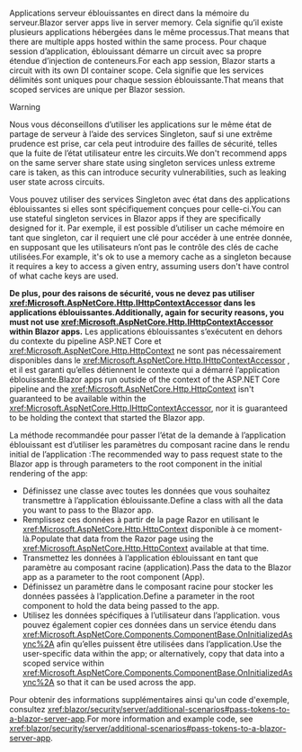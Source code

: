 <span data-ttu-id="5c87a-101">Applications serveur éblouissantes en direct dans la mémoire du serveur.</span><span class="sxs-lookup"><span data-stu-id="5c87a-101">Blazor server apps live in server memory.</span></span> <span data-ttu-id="5c87a-102">Cela signifie qu’il existe plusieurs applications hébergées dans le même processus.</span><span class="sxs-lookup"><span data-stu-id="5c87a-102">That means that there are multiple apps hosted within the same process.</span></span> <span data-ttu-id="5c87a-103">Pour chaque session d’application, éblouissant démarre un circuit avec sa propre étendue d’injection de conteneurs.</span><span class="sxs-lookup"><span data-stu-id="5c87a-103">For each app session, Blazor starts a circuit with its own DI container scope.</span></span> <span data-ttu-id="5c87a-104">Cela signifie que les services délimités sont uniques pour chaque session éblouissante.</span><span class="sxs-lookup"><span data-stu-id="5c87a-104">That means that scoped services are unique per Blazor session.</span></span>

> [!WARNING]
> <span data-ttu-id="5c87a-105">Nous vous déconseillons d’utiliser les applications sur le même état de partage de serveur à l’aide des services Singleton, sauf si une extrême prudence est prise, car cela peut introduire des failles de sécurité, telles que la fuite de l’état utilisateur entre les circuits.</span><span class="sxs-lookup"><span data-stu-id="5c87a-105">We don't recommend apps on the same server share state using singleton services unless extreme care is taken, as this can introduce security vulnerabilities, such as leaking user state across circuits.</span></span>

<span data-ttu-id="5c87a-106">Vous pouvez utiliser des services Singleton avec état dans des applications éblouissantes si elles sont spécifiquement conçues pour celle-ci.</span><span class="sxs-lookup"><span data-stu-id="5c87a-106">You can use stateful singleton services in Blazor apps if they are specifically designed for it.</span></span> <span data-ttu-id="5c87a-107">Par exemple, il est possible d’utiliser un cache mémoire en tant que singleton, car il requiert une clé pour accéder à une entrée donnée, en supposant que les utilisateurs n’ont pas le contrôle des clés de cache utilisées.</span><span class="sxs-lookup"><span data-stu-id="5c87a-107">For example, it's ok to use a memory cache as a singleton because it requires a key to access a given entry, assuming users don't have control of what cache keys are used.</span></span>

<span data-ttu-id="5c87a-108">**De plus, pour des raisons de sécurité, vous ne devez pas utiliser <xref:Microsoft.AspNetCore.Http.IHttpContextAccessor> dans les applications éblouissantes.**</span><span class="sxs-lookup"><span data-stu-id="5c87a-108">**Additionally, again for security reasons, you must not use <xref:Microsoft.AspNetCore.Http.IHttpContextAccessor> within Blazor apps.**</span></span> <span data-ttu-id="5c87a-109">Les applications éblouissantes s’exécutent en dehors du contexte du pipeline ASP.NET Core et <xref:Microsoft.AspNetCore.Http.HttpContext> ne sont pas nécessairement disponibles dans le <xref:Microsoft.AspNetCore.Http.IHttpContextAccessor> , et il est garanti qu’elles détiennent le contexte qui a démarré l’application éblouissante.</span><span class="sxs-lookup"><span data-stu-id="5c87a-109">Blazor apps run outside of the context of the ASP.NET Core pipeline and the <xref:Microsoft.AspNetCore.Http.HttpContext> isn't guaranteed to be available within the <xref:Microsoft.AspNetCore.Http.IHttpContextAccessor>, nor it is guaranteed to be holding the context that started the Blazor app.</span></span>

<span data-ttu-id="5c87a-110">La méthode recommandée pour passer l’état de la demande à l’application éblouissant est d’utiliser les paramètres du composant racine dans le rendu initial de l’application :</span><span class="sxs-lookup"><span data-stu-id="5c87a-110">The recommended way to pass request state to the Blazor app is through parameters to the root component in the initial rendering of the app:</span></span>

* <span data-ttu-id="5c87a-111">Définissez une classe avec toutes les données que vous souhaitez transmettre à l’application éblouissante.</span><span class="sxs-lookup"><span data-stu-id="5c87a-111">Define a class with all the data you want to pass to the Blazor app.</span></span>
* <span data-ttu-id="5c87a-112">Remplissez ces données à partir de la page Razor en utilisant le <xref:Microsoft.AspNetCore.Http.HttpContext> disponible à ce moment-là.</span><span class="sxs-lookup"><span data-stu-id="5c87a-112">Populate that data from the Razor page using the <xref:Microsoft.AspNetCore.Http.HttpContext> available at that time.</span></span>
* <span data-ttu-id="5c87a-113">Transmettez les données à l’application éblouissant en tant que paramètre au composant racine (application).</span><span class="sxs-lookup"><span data-stu-id="5c87a-113">Pass the data to the Blazor app as a parameter to the root component (App).</span></span>
* <span data-ttu-id="5c87a-114">Définissez un paramètre dans le composant racine pour stocker les données passées à l’application.</span><span class="sxs-lookup"><span data-stu-id="5c87a-114">Define a parameter in the root component to hold the data being passed to the app.</span></span>
* <span data-ttu-id="5c87a-115">Utilisez les données spécifiques à l’utilisateur dans l’application. vous pouvez également copier ces données dans un service étendu dans <xref:Microsoft.AspNetCore.Components.ComponentBase.OnInitializedAsync%2A> afin qu’elles puissent être utilisées dans l’application.</span><span class="sxs-lookup"><span data-stu-id="5c87a-115">Use the user-specific data within the app; or alternatively, copy that data into a scoped service within <xref:Microsoft.AspNetCore.Components.ComponentBase.OnInitializedAsync%2A> so that it can be used across the app.</span></span>

<span data-ttu-id="5c87a-116">Pour obtenir des informations supplémentaires ainsi qu'un code d'exemple, consultez <xref:blazor/security/server/additional-scenarios#pass-tokens-to-a-blazor-server-app>.</span><span class="sxs-lookup"><span data-stu-id="5c87a-116">For more information and example code, see <xref:blazor/security/server/additional-scenarios#pass-tokens-to-a-blazor-server-app>.</span></span>
